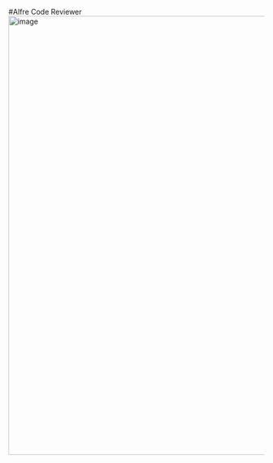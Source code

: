 #Alfre Code Reviewer 
<img width="1792" height="863" alt="image" src="https://github.com/user-attachments/assets/23222fcd-30bb-4d31-b0f0-ceb06c1d4d00" />
